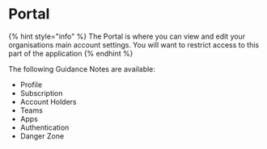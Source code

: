 # Portal

{% hint style="info" %}
The Portal is where you can view and edit your organisations main account settings.  You will want to restrict access to this part of the application
{% endhint %}

The following Guidance Notes are available:

* Profile
* Subscription
* Account Holders
* Teams
* Apps
* Authentication
* Danger Zone
